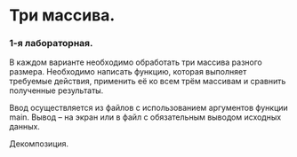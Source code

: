 # Три массива.
### 1-я лабораторная.
В каждом варианте необходимо обработать три массива разного размера. Необходимо написать функцию, которая выполняет требуемые действия, применить её ко всем трём массивам и сравнить полученные результаты.

Ввод осуществляется из файлов с использованием аргументов функции main. Вывод – на экран или в файл с обязательным выводом исходных данных.

Декомпозиция.
